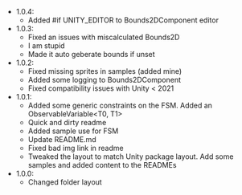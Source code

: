 - 1.0.4:
  - Added #if UNITY_EDITOR to Bounds2DComponent editor
- 1.0.3:
  - Fixed an issues with miscalculated Bounds2D
  - I am stupid
  - Made it auto geberate bounds if unset
- 1.0.2:
  - Fixed missing sprites in samples (added mine)
  - Added some logging to Bounds2DComponent
  - Fixed compatibility issues with Unity < 2021
- 1.0.1:
  - Added some generic constraints on the FSM. Added an ObservableVariable<T0, T1>
  - Quick and dirty readme
  - Added sample use for FSM
  - Update README.md
  - Fixed bad img link in readme
  - Tweaked the layout to match Unity package layout. Add some samples and added content to the READMEs
- 1.0.0: 
  - Changed folder layout